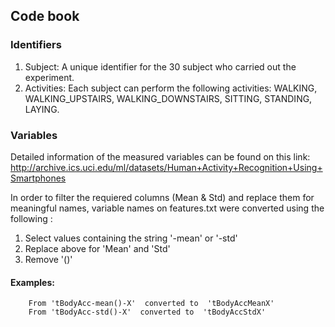 ## Code book

### Identifiers
 1. Subject: A unique  identifier for the 30  subject who carried out the experiment.
 2. Activities:  Each subject can perform the following activities: WALKING, WALKING_UPSTAIRS, WALKING_DOWNSTAIRS, SITTING, STANDING, LAYING.


### Variables 

Detailed information of the measured variables can be found on this link:
http://archive.ics.uci.edu/ml/datasets/Human+Activity+Recognition+Using+Smartphones


In order to filter  the requiered columns (Mean & Std) and replace them for meaningful names, variable names on features.txt were converted using the following : 

 1. Select values  containing the string   '-mean' or '-std'
 2. Replace above for 'Mean' and 'Std'
 3. Remove '()'

#### Examples:

		From 'tBodyAcc-mean()-X'  converted to  'tBodyAccMeanX'
		From 'tBodyAcc-std()-X'  converted to  'tBodyAccStdX'




